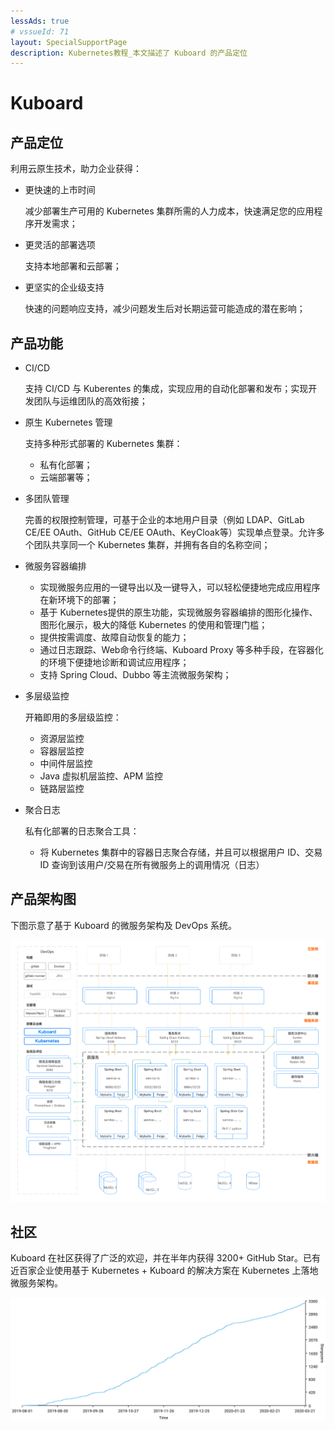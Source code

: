```yaml
---
lessAds: true
# vssueId: 71
layout: SpecialSupportPage
description: Kubernetes教程_本文描述了 Kuboard 的产品定位
---
```


# Kuboard

<AdSenseTitle/>


## 产品定位

利用云原生技术，助力企业获得：

* 更快速的上市时间

  减少部署生产可用的 Kubernetes 集群所需的人力成本，快速满足您的应用程序开发需求；

* 更灵活的部署选项

  支持本地部署和云部署；

* 更坚实的企业级支持
  
  快速的问题响应支持，减少问题发生后对长期运营可能造成的潜在影响；

## 产品功能

* CI/CD

  支持 CI/CD 与 Kuberentes 的集成，实现应用的自动化部署和发布；实现开发团队与运维团队的高效衔接；

* 原生 Kubernetes 管理

  支持多种形式部署的 Kubernetes 集群：

  * 私有化部署；
  * 云端部署等；

* 多团队管理

  完善的权限控制管理，可基于企业的本地用户目录（例如 LDAP、GitLab CE/EE OAuth、GitHub CE/EE OAuth、KeyCloak等）实现单点登录。允许多个团队共享同一个 Kubernetes 集群，并拥有各自的名称空间；

* 微服务容器编排

  * 实现微服务应用的一键导出以及一键导入，可以轻松便捷地完成应用程序在新环境下的部署；
  * 基于 Kubernetes提供的原生功能，实现微服务容器编排的图形化操作、图形化展示，极大的降低 Kubernetes 的使用和管理门槛；
  * 提供按需调度、故障自动恢复的能力；
  * 通过日志跟踪、Web命令行终端、Kuboard Proxy 等多种手段，在容器化的环境下便捷地诊断和调试应用程序；
  * 支持 Spring Cloud、Dubbo 等主流微服务架构；

* 多层级监控

  开箱即用的多层级监控：

  * 资源层监控
  * 容器层监控
  * 中间件层监控
  * Java 虚拟机层监控、APM 监控
  * 链路层监控

* 聚合日志

  私有化部署的日志聚合工具：

  * 将 Kubernetes 集群中的容器日志聚合存储，并且可以根据用户 ID、交易 ID 查询到该用户/交易在所有微服务上的调用情况（日志）

## 产品架构图

下图示意了基于 Kuboard 的微服务架构及 DevOps 系统。

![image-20200322104248201](./white-paper.assets/image-20200322104248201.png)

## 社区

Kuboard 在社区获得了广泛的欢迎，并在半年内获得 3200+ GitHub Star。已有近百家企业使用基于 Kubernetes +  Kuboard 的解决方案在 Kubernetes 上落地微服务架构。

![Kubernetes教程_Kuboard_Github_Star](./white-paper.assets/kuboard-press.svg)